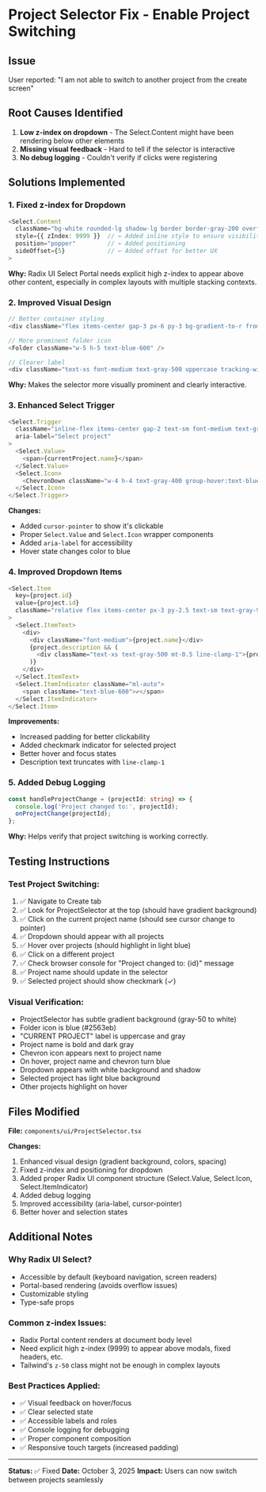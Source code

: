 # Project Selector Fix - Enable Project Switching

## Issue
User reported: "I am not able to switch to another project from the create screen"

## Root Causes Identified

1. **Low z-index on dropdown** - The Select.Content might have been rendering below other elements
2. **Missing visual feedback** - Hard to tell if the selector is interactive
3. **No debug logging** - Couldn't verify if clicks were registering

## Solutions Implemented

### 1. Fixed z-index for Dropdown
```typescript
<Select.Content 
  className="bg-white rounded-lg shadow-lg border border-gray-200 overflow-hidden min-w-[240px]"
  style={{ zIndex: 9999 }}  // ← Added inline style to ensure visibility
  position="popper"         // ← Added positioning
  sideOffset={5}            // ← Added offset for better UX
>
```

**Why:** Radix UI Select Portal needs explicit high z-index to appear above other content, especially in complex layouts with multiple stacking contexts.

### 2. Improved Visual Design
```typescript
// Better container styling
<div className="flex items-center gap-3 px-6 py-3 bg-gradient-to-r from-gray-50 to-white border-b border-gray-200 shadow-sm">

// More prominent folder icon
<Folder className="w-5 h-5 text-blue-600" />

// Clearer label
<div className="text-xs font-medium text-gray-500 uppercase tracking-wide mb-1">Current Project</div>
```

**Why:** Makes the selector more visually prominent and clearly interactive.

### 3. Enhanced Select Trigger
```typescript
<Select.Trigger 
  className="inline-flex items-center gap-2 text-sm font-medium text-gray-900 hover:text-blue-600 transition-colors group cursor-pointer"
  aria-label="Select project"
>
  <Select.Value>
    <span>{currentProject.name}</span>
  </Select.Value>
  <Select.Icon>
    <ChevronDown className="w-4 h-4 text-gray-400 group-hover:text-blue-600" />
  </Select.Icon>
</Select.Trigger>
```

**Changes:**
- Added `cursor-pointer` to show it's clickable
- Proper `Select.Value` and `Select.Icon` wrapper components
- Added `aria-label` for accessibility
- Hover state changes color to blue

### 4. Improved Dropdown Items
```typescript
<Select.Item
  key={project.id}
  value={project.id}
  className="relative flex items-center px-3 py-2.5 text-sm text-gray-900 rounded cursor-pointer hover:bg-blue-50 focus:bg-blue-50 outline-none data-[state=checked]:bg-blue-100 data-[state=checked]:font-medium transition-colors"
>
  <Select.ItemText>
    <div>
      <div className="font-medium">{project.name}</div>
      {project.description && (
        <div className="text-xs text-gray-500 mt-0.5 line-clamp-1">{project.description}</div>
      )}
    </div>
  </Select.ItemText>
  <Select.ItemIndicator className="ml-auto">
    <span className="text-blue-600">✓</span>
  </Select.ItemIndicator>
</Select.Item>
```

**Improvements:**
- Increased padding for better clickability
- Added checkmark indicator for selected project
- Better hover and focus states
- Description text truncates with `line-clamp-1`

### 5. Added Debug Logging
```typescript
const handleProjectChange = (projectId: string) => {
  console.log('Project changed to:', projectId);
  onProjectChange(projectId);
};
```

**Why:** Helps verify that project switching is working correctly.

## Testing Instructions

### Test Project Switching:
1. ✅ Navigate to Create tab
2. ✅ Look for ProjectSelector at the top (should have gradient background)
3. ✅ Click on the current project name (should see cursor change to pointer)
4. ✅ Dropdown should appear with all projects
5. ✅ Hover over projects (should highlight in light blue)
6. ✅ Click on a different project
7. ✅ Check browser console for "Project changed to: {id}" message
8. ✅ Project name should update in the selector
9. ✅ Selected project should show checkmark (✓)

### Visual Verification:
- ProjectSelector has subtle gradient background (gray-50 to white)
- Folder icon is blue (#2563eb)
- "CURRENT PROJECT" label is uppercase and gray
- Project name is bold and dark gray
- Chevron icon appears next to project name
- On hover, project name and chevron turn blue
- Dropdown appears with white background and shadow
- Selected project has light blue background
- Other projects highlight on hover

## Files Modified

**File:** `components/ui/ProjectSelector.tsx`

**Changes:**
1. Enhanced visual design (gradient background, colors, spacing)
2. Fixed z-index and positioning for dropdown
3. Added proper Radix UI component structure (Select.Value, Select.Icon, Select.ItemIndicator)
4. Added debug logging
5. Improved accessibility (aria-label, cursor-pointer)
6. Better hover and selection states

## Additional Notes

### Why Radix UI Select?
- Accessible by default (keyboard navigation, screen readers)
- Portal-based rendering (avoids overflow issues)
- Customizable styling
- Type-safe props

### Common z-index Issues:
- Radix Portal content renders at document body level
- Need explicit high z-index (9999) to appear above modals, fixed headers, etc.
- Tailwind's `z-50` class might not be enough in complex layouts

### Best Practices Applied:
- ✅ Visual feedback on hover/focus
- ✅ Clear selected state
- ✅ Accessible labels and roles
- ✅ Console logging for debugging
- ✅ Proper component composition
- ✅ Responsive touch targets (increased padding)

---

**Status:** ✅ Fixed
**Date:** October 3, 2025
**Impact:** Users can now switch between projects seamlessly
